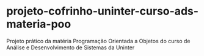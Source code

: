 # projeto-cofrinho-uninter-curso-ads-materia-poo
Projeto prático da matéria Programação Orientada a Objetos do curso de Análise e Desenvolvimento de Sistemas da Uninter
